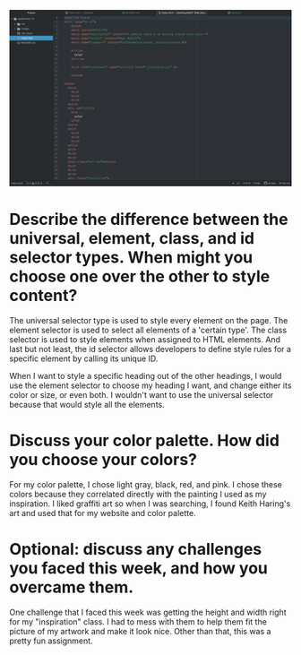 ![screenshot](./images/screenshot.png)

<h1>
Describe the difference between the universal, element, class, and id selector types. When might you choose one over the other to style content?
</h1>
The universal selector type is used to style every element on the page. The element selector is used to select all elements of a 'certain type'. The class selector is used to style elements when assigned to HTML elements. And last but not least, the id selector allows developers to define style rules for a specific element by calling its unique ID.

When I want to style a specific heading out of the other headings, I would use the element selector to choose my heading I want, and change either its color or size, or even both. I wouldn't want to use the universal selector because that would style all the elements.  

<h1>
Discuss your color palette. How did you choose your colors?
</h1>

For my color palette, I chose light gray, black, red, and pink. I chose these colors because they correlated directly with the painting I used as my inspiration. I liked graffiti art so when I was searching, I found Keith Haring's art and used that for my website and color palette.

<h1>
Optional: discuss any challenges you faced this week, and how you overcame them.
</h1>

One challenge that I faced this week was getting the height and width right for my "inspiration" class. I had to mess with them to help them fit the picture of my artwork and make it look nice. Other than that, this was a pretty fun assignment.
